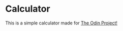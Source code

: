 # Calculator

This is a simple calculator made for [The Odin Project!](http://www.theodinproject.com/courses/web-development-101/lessons/html-css)
